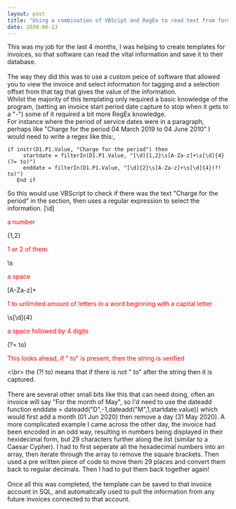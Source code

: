 ```yaml
---
layout: post
title: "Using a combination of VBScipt and RegEx to read text from forms"
date: 2020-06-13
---
```

This was my job for the last 4 months, I was helping to create templates for invoices, so that software can read the vital information
 and save it to their database. </br></br>
 The way they did this was to use a custom peice of software that allowed you to view the invoice and select information for tagging
  and a selection offset from that tag that gives the value of the information.</br>
Whilst the majority of this templating only required a basic knowledge of the program, (setting an invoice start period date 
capture to stop when it gets to a "-") some of it required a bit more RegEx knowledge. </br>
For instance where the period of service dates were in a paragraph, perhaps like "Charge for the period 04 March 2019 to 04 June 2010"
   I would need to write a regex like this:,</br>
   <pre><code>if instr(D1.P1.Value, "Charge for the period") then  
     startdate = filterIn(D1.P1.Value, "[\d]{1,2}\s[A-Za-z]+\s[\d]{4}(?= to)")
     enddate = filterIn(D1.P1.Value, "[\d]{2}\s[A-Za-z]+\s[\d]{4}(?! to)")
   End if
</code></pre>
So this would use VBScript to check if there was the text "Charge for the period" in the section, then uses a regular expression to 
select the information. [\d]<p style="color:red;">a number</p>{1,2}<p style="color:red;">1 or 2 of them</p>\s<p style="color:red;">a space</p>
[A-Za-z]+<p style="color:red;">1 to unlimited amount of letters in a word beginning with a capital letter</p>\s[\d]{4}<p style="color:red;">a space followed by 4 digits</p>
(?= to)<p style="color:red;">This looks ahead, if " to" is present, then the string is verified</p><\br>
the (?! to) means that if there is not " to" after the string then it is captured.</br></br>
There are several other small bits like this that can need doing, often an invoice will say "For the month of May", so I'd need to 
use the dateadd function enddate = dateadd("D",-1,dateadd("M",1,startdate.value)) which would first add a month (01 Jun 2020) then
 remove a day (31 May 2020). A more complicated example I came across the other day, the invoice had been encoded in an odd way, resulting in
  numbers being displayed in their hexidecimal form, but 29 characters further along the list (similar to a Caesar Cypher). I had to first seperate all the hexadecimal
   numbers into an array, then iterate through the array to remove the square brackets. Then used a pre written piece of code to 
   move them 29 places and convert them back to regular decimals. Then I had to put them back together again!</br></br>
   Once all this was completed, the template can be saved to that invoice account in SQL, and automatically used to pull the information
    from any future invoices connected to that account. </br>
    

